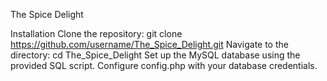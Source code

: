 The Spice Delight

Installation
Clone the repository:
git clone https://github.com/username/The_Spice_Delight.git
Navigate to the directory:
cd The_Spice_Delight
Set up the MySQL database using the provided SQL script.
Configure config.php with your database credentials.
